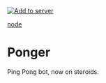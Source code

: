 [![Add to server](https://img.shields.io/badge/Discord-Add%20Bot-blueviolet)](https://discord.com/api/oauth2/authorize?client_id=802479277324238859&permissions=1610088272&scope=bot)

[node](https://img.shields.io/node/v/support)

# Ponger
Ping Pong bot, now on steroids.
